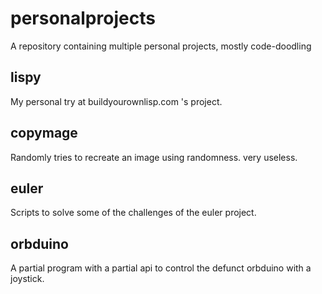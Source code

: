 # personalprojects
A repository containing multiple personal projects, mostly code-doodling

## lispy

My personal try at buildyourownlisp.com 's project.

## copymage

Randomly tries to recreate an image using randomness. very useless.

## euler

Scripts to solve some of the challenges of the euler project.

## orbduino

A partial program with a partial api to control the defunct orbduino with a joystick.
